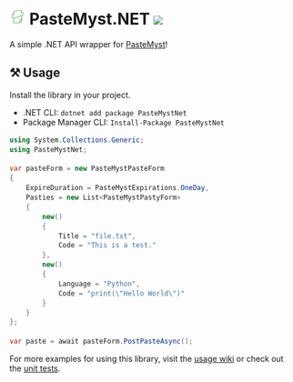 <h1>
    <img src="docs/icon.png" style="height: 1em;"/>
    <span>PasteMyst.NET</span>
    <a href="https://nuget.org/packages/PasteMystNet">
      <img src="https://img.shields.io/nuget/v/PasteMystNet?label=NuGet&logo=nuget&style=flat-square"/>
    </a>
</h1>

A simple .NET API wrapper for [PasteMyst](https://paste.myst.rs)!

## ⚒️ Usage

Install the library in your project.

- .NET CLI: `dotnet add package PasteMystNet`
- Package Manager CLI: `Install-Package PasteMystNet`

```cs
using System.Collections.Generic;
using PasteMystNet;

var pasteForm = new PasteMystPasteForm
{
    ExpireDuration = PasteMystExpirations.OneDay,
    Pasties = new List<PasteMystPastyForm>
    {
        new()
        {
            Title = "file.txt",
            Code = "This is a test."
        },
        new()
        {
            Language = "Python",
            Code = "print(\"Hello World\")"
        }
    }
};

var paste = await pasteForm.PostPasteAsync();
```

For more examples for using this library, visit the [usage wiki](https://github.com/dentolos19/PasteMystNet/wiki/Usages) or check out the [unit tests](./PasteMystNet.Tests).